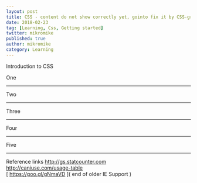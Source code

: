 ```yaml
---
layout: post
title: CSS - content do not show correctly yet, gointo fix it by CSS-grid.
date: 2018-02-23
tag: [Learning, Css, Getting started]
twitter: mikromike
published: true
author: mikromike
category: Learning
---
```

Introduction to CSS <br>
<div class="home-grid">
  <div>One</div>
  <hr>
  <div>Two</div>
  <hr>
  <div>Three</div>
  <hr>
  <div>Four</div>
  <hr>
  <div>Five</div>
  <hr>
</div>


<!--more-->
Reference links
[ http://gs.statcounter.com ]( http://gs.statcounter.com )  <br>
[ http://caniuse.com/usage-table ]( http://caniuse.com/usage-table ) <br>
[ https://goo.gl/gNmaVD ]( end of older IE Support ) <br>
